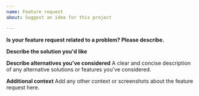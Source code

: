 ```yaml
---
name: Feature request
about: Suggest an idea for this project

---
```


**Is your feature request related to a problem? Please describe.**
<!-- A clear and concise description of what the problem is. Ex. I'm always frustrated when [...] -->

**Describe the solution you'd like**
<!-- A clear and concise description of what you want to happen. -->

**Describe alternatives you've considered**
A clear and concise description of any alternative solutions or features you've considered.

**Additional context**
Add any other context or screenshots about the feature request here.
